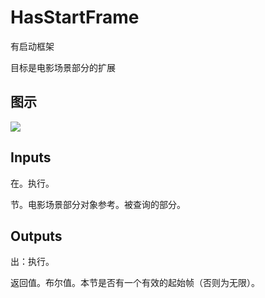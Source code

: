 # HasStartFrame

有启动框架

目标是电影场景部分的扩展

## 图示

![]($-20221218-20525419.png)

## Inputs

在。执行。

节。电影场景部分对象参考。被查询的部分。  

## Outputs

出：执行。

返回值。布尔值。本节是否有一个有效的起始帧（否则为无限）。
